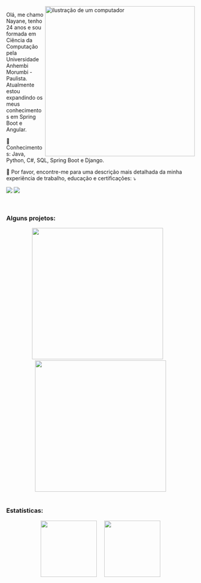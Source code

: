 <img src="https://raw.githubusercontent.com/MicaelliMedeiros/micaellimedeiros/master/image/computer-illustration.png" alt="ilustração de um computador" min-width="400px" max-width="400px" width="400px" align="right">

<p align="left"> 
  Olá, me chamo Nayane, tenho 24 anos e sou formada em Ciência da Computação pela Universidade Anhembi Morumbi - Paulista.<br>
  Atualmente estou expandindo os meus conhecimentos em Spring Boot e Angular.
</p>

<p align="left">
  🎯 Conhecimentos: Java, Python, C#, SQL, Spring Boot e Django.
</p>

  💌 Por favor, encontre-me para uma descrição mais detalhada da minha experiência de trabalho, educação e certificações: ⤵️ 

  <a href="https://www.linkedin.com/in/nayanemazaro/"><img src="https://img.shields.io/badge/-LinkedIn-blue?style=for-the-badge&logo=Linkedin&logoColor=white" target="_blank"></a>
  <a href = "mailto:nayanemazaro@hotmail.com"><img src="https://img.shields.io/badge/-Outlook-0078D4?style=for-the-badge&logo=microsoft-outlook&logoColor=white" target="_blank"></a>

<br>

### Alguns projetos:

<div align="center">
  <a href="https://github.com/NayaneMazaro/LibertyBank"><img width="350px" src="https://github-readme-stats.vercel.app/api/pin/?username=NayaneMazaro&repo=LibertyBank&show_owner=false&theme=gotham"/></a>
  &nbsp;
  &nbsp;
  <a href="https://github.com/NayaneMazaro/CandyPong"><img width="350px" src="https://github-readme-stats.vercel.app/api/pin/?username=NayaneMazaro&repo=CandyPong&show_owner=false&theme=dark"></a>
</div>

<br>
 
### Estatísticas:

<div align="center">
  <a href="https://github.com/nayanemazaro"><img height="150px" src="https://github-readme-stats.vercel.app/api?username=nayanemazaro&show_icons=true&theme=gotham&include_all_commits=true&count_private=true&card_width=350"/></a>
  &nbsp;
  &nbsp;
  <a href="https://github.com/anuraghazra/github-readme-stats"><img height="150px" src="https://github-readme-stats.vercel.app/api/top-langs/?username=nayanemazaro&layout=compact&langs_count=8&theme=gotham&card_width=370"></a>
</div>

